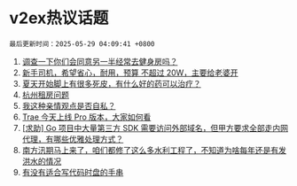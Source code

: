 # v2ex热议话题

`最后更新时间：2025-05-29 04:09:41 +0800`

1. [调查一下你们会同意另一半经常去健身房吗？](https://www.v2ex.com/t/1134771)
1. [新手司机，希望省心，耐用，预算 不超过 20W，主要给老婆开](https://www.v2ex.com/t/1134806)
1. [夏天开始脚上有很多死皮，有什么好的药可以治疗？](https://www.v2ex.com/t/1134780)
1. [杭州租房问题](https://www.v2ex.com/t/1134769)
1. [我这种亲情观点是否自私？](https://www.v2ex.com/t/1134811)
1. [Trae 今天上线 Pro 版本，大家如何看](https://www.v2ex.com/t/1134768)
1. [[求助] Go 项目中大量第三方 SDK 需要访问外部域名，但甲方要求全部走内网代理，有哪些优雅处理方式？](https://www.v2ex.com/t/1134781)
1. [南方汛期马上来了，咱们都修了这么多水利工程了，不知道为啥每年还是有发洪水的情况](https://www.v2ex.com/t/1134848)
1. [有没有适合写代码时盘的手串](https://www.v2ex.com/t/1134795)

